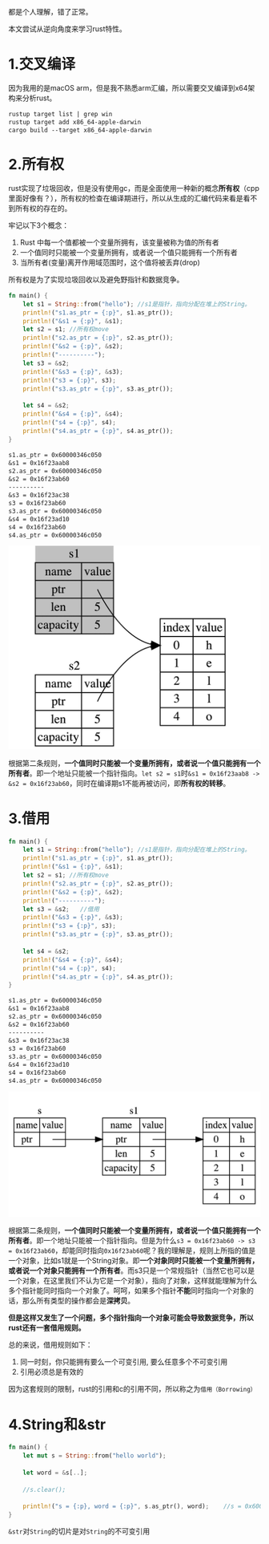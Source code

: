 都是个人理解，错了正常。

本文尝试从逆向角度来学习rust特性。

# 1.交叉编译

因为我用的是macOS arm，但是我不熟悉arm汇编，所以需要交叉编译到x64架构来分析rust。

```shell
rustup target list | grep win
rustup target add x86_64-apple-darwin
cargo build --target x86_64-apple-darwin
```

# 2.所有权

rust实现了垃圾回收，但是没有使用gc，而是全面使用一种新的概念**所有权**（cpp里面好像有？），所有权的检查在编译期进行，所以从生成的汇编代码来看是看不到所有权的存在的。

牢记以下3个概念：

1. Rust 中每一个值都被一个变量所拥有，该变量被称为值的所有者
2. 一个值同时只能被一个变量所拥有，或者说一个值只能拥有一个所有者
3. 当所有者(变量)离开作用域范围时，这个值将被丢弃(drop)

所有权是为了实现垃圾回收以及避免野指针和数据竞争。

```rust
fn main() {
    let s1 = String::from("hello"); //s1是指针，指向分配在堆上的String。
    println!("s1.as_ptr = {:p}", s1.as_ptr());
    println!("&s1 = {:p}", &s1);
    let s2 = s1; //所有权move
    println!("s2.as_ptr = {:p}", s2.as_ptr());
    println!("&s2 = {:p}", &s2);
    println!("----------");
    let s3 = &s2;
    println!("&s3 = {:p}", &s3);
    println!("s3 = {:p}", s3);
    println!("s3.as_ptr = {:p}", s3.as_ptr());

    let s4 = &s2;
    println!("&s4 = {:p}", &s4);
    println!("s4 = {:p}", s4);
    println!("s4.as_ptr = {:p}", s4.as_ptr());
}
```

```
s1.as_ptr = 0x60000346c050
&s1 = 0x16f23aab8
s2.as_ptr = 0x60000346c050
&s2 = 0x16f23ab60
----------
&s3 = 0x16f23ac38
s3 = 0x16f23ab60
s3.as_ptr = 0x60000346c050
&s4 = 0x16f23ad10
s4 = 0x16f23ab60
s4.as_ptr = 0x60000346c050
```

![s1 moved to s2](./rust.assets/v2-3ec77951de6a17584b5eb4a3838b4b61_1440w.jpg)

根据第二条规则，**一个值同时只能被一个变量所拥有，或者说一个值只能拥有一个所有者**。即一个地址只能被一个指针指向。`let s2 = s1`时`&s1 = 0x16f23aab8 -> &s2 = 0x16f23ab60`，同时在编译期s1不能再被访问，即**所有权的转移**。

# 3.借用

```rust
fn main() {
    let s1 = String::from("hello"); //s1是指针，指向分配在堆上的String。
    println!("s1.as_ptr = {:p}", s1.as_ptr());
    println!("&s1 = {:p}", &s1);
    let s2 = s1; //所有权move
    println!("s2.as_ptr = {:p}", s2.as_ptr());
    println!("&s2 = {:p}", &s2);
    println!("----------");
    let s3 = &s2;	//借用
    println!("&s3 = {:p}", &s3);
    println!("s3 = {:p}", s3);
    println!("s3.as_ptr = {:p}", s3.as_ptr());

    let s4 = &s2;
    println!("&s4 = {:p}", &s4);
    println!("s4 = {:p}", s4);
    println!("s4.as_ptr = {:p}", s4.as_ptr());
}
```

```
s1.as_ptr = 0x60000346c050
&s1 = 0x16f23aab8
s2.as_ptr = 0x60000346c050
&s2 = 0x16f23ab60
----------
&s3 = 0x16f23ac38
s3 = 0x16f23ab60
s3.as_ptr = 0x60000346c050
&s4 = 0x16f23ad10
s4 = 0x16f23ab60
s4.as_ptr = 0x60000346c050
```

![&String s pointing at String s1](./rust.assets/v2-fc68ea4a1fe2e3fe4c5bb523a0a8247c_1440w.jpg)

根据第二条规则，**一个值同时只能被一个变量所拥有，或者说一个值只能拥有一个所有者**。即一个地址只能被一个指针指向。但是为什么`s3 = 0x16f23ab60 -> s3 = 0x16f23ab60`，却能同时指向`0x16f23ab60`呢？我的理解是，规则上所指的值是一个对象，比如s1就是一个String对象。即**一个对象同时只能被一个变量所拥有，或者说一个对象只能拥有一个所有者**。而s3只是一个常规指针（当然它也可以是一个对象，在这里我们不认为它是一个对象），指向了对象，这样就能理解为什么多个指针能同时指向一个对象了。呵呵，如果多个指针**不能**同时指向一个对象的话，那么所有类型的操作都会是**深拷贝**。

**但是这样又发生了一个问题，多个指针指向一个对象可能会导致数据竞争，所以rust还有一套借用规则。**

总的来说，借用规则如下：

1. 同一时刻，你只能拥有要么一个可变引用, 要么任意多个不可变引用
2. 引用必须总是有效的

因为这套规则的限制，rust的引用和c的引用不同，所以称之为`借用（Borrowing）`

# 4.String和&str

```rust
fn main() {
    let mut s = String::from("hello world");

    let word = &s[..];

    //s.clear();

    println!("s = {:p}, word = {:p}", s.as_ptr(), word);	//s = 0x6000034c8050, word = 0x6000034c8050
}
```

`&str`对`String`的切片是对`String`的不可变引用